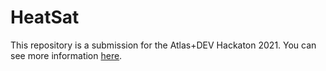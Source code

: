 # HeatSat

This repository is a submission for the Atlas+DEV Hackaton 2021.
You can see more information [here](https://dev.to/yvesnrb/heatsat-1nhm).
